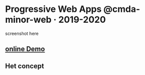 # Progressive Web Apps @cmda-minor-web · 2019-2020
screenshot here
## [online Demo](https://which-movies.herokuapp.com/movies)
## Het concept
